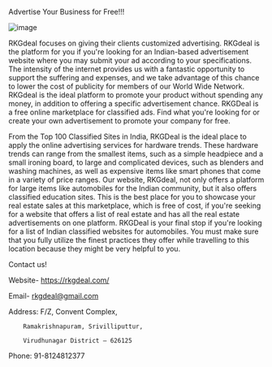 Advertise Your Business for Free!!!
 
![image](https://user-images.githubusercontent.com/119421218/204533528-7cc94b4c-485e-4916-98b6-35955c07ce34.png)

RKGdeal focuses on giving their clients customized advertising. RKGdeal is the platform for you if you're looking for an Indian-based advertisement website where you may submit your ad according to your specifications. The intensity of the internet provides us with a fantastic opportunity to support the suffering and expenses, and we take advantage of this chance to lower the cost of publicity for members of our World Wide Network. RKGdeal is the ideal platform to promote your product without spending any money, in addition to offering a specific advertisement chance. RKGDeal is a free online marketplace for classified ads. Find what you're looking for or create your own advertisement to promote your company for free.

From the Top 100 Classified Sites in India, RKGDeal is the ideal place to apply the online advertising services for hardware trends. These hardware trends can range from the smallest items, such as a simple headpiece and a small ironing board, to large and complicated devices, such as blenders and washing machines, as well as expensive items like smart phones that come in a variety of price ranges. Our website, RKGdeal, not only offers a platform for large items like automobiles for the Indian community, but it also offers classified education sites. This is the best place for you to showcase your real estate sales at this marketplace, which is free of cost, if you're seeking for a website that offers a list of real estate and has all the real estate advertisements on one platform. RKGDeal is your final stop if you're looking for a list of Indian classified websites for automobiles. You must make sure that you fully utilize the finest practices they offer while travelling to this location because they might be very helpful to you.  

 

Contact us!

Website- https://rkgdeal.com/

Email-   rkgdeal@gmail.com 

Address: F/Z, Convent Complex, 

        Ramakrishnapuram, Srivilliputtur, 

        Virudhunagar District – 626125

Phone:    91-8124812377 
